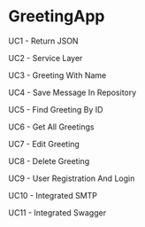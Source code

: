 # GreetingApp
UC1 - Return JSON

UC2 - Service Layer

UC3 - Greeting With Name

UC4 - Save Message In Repository

UC5 - Find Greeting By ID

UC6 - Get All Greetings

UC7 - Edit Greeting

UC8 - Delete Greeting

UC9 - User Registration And Login

UC10 - Integrated SMTP

UC11 - Integrated Swagger
